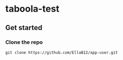 # taboola-test
## Get started

### Clone the repo

```shell
git clone https://github.com/EllaB12/app-user.git

```

